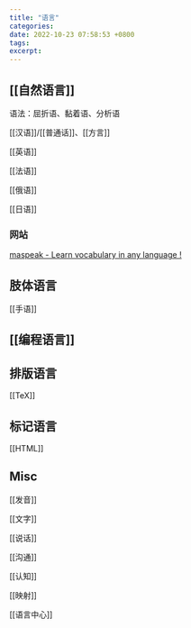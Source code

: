 ```yaml
---
title: "语言"
categories: 
date: 2022-10-23 07:58:53 +0800
tags: 
excerpt: 
---
```




## [[自然语言]]

语法：屈折语、黏着语、分析语

[[汉语]]/[[普通话]]、[[方言]]

[[英语]]

[[法语]]

[[俄语]]

[[日语]]



### 网站


[maspeak - Learn vocabulary in any language !](https://maspeak.com/)



## 肢体语言

[[手语]]

## [[编程语言]]


## 排版语言

[[TeX]]


## 标记语言

[[HTML]]


## Misc

[[发音]]

[[文字]]

[[说话]]

[[沟通]]

[[认知]]

[[映射]]


[[语言中心]]

